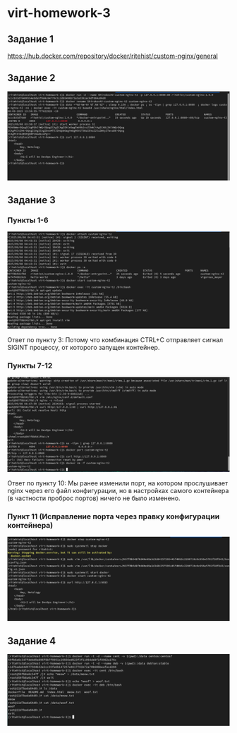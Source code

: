 # virt-homework-3

## Задание 1

https://hub.docker.com/repository/docker/ritehist/custom-nginx/general

## Задание 2

![alt text](https://github.com/ritehist/virt-homework-3/blob/main/1.PNG?raw=true)

## Задание 3

### Пункты 1-6

![alt text](https://github.com/ritehist/virt-homework-3/blob/main/2.PNG?raw=true)

Ответ по пункту 3: Потому что комбинация CTRL+C отправляет сигнал SIGINT процессу, от которого запущен контейнер.

### Пункты 7-12

![alt text](https://github.com/ritehist/virt-homework-3/blob/main/3.PNG?raw=true)

Ответ по пункту 10: Мы ранее изменили порт, на котором прослушивает nginx через его файл конфигурации, но в настройках самого контейнера (в частности проброс портов) ничего не было изменено.

### Пункт 11 (Исправление порта через правку конфигурации контейнера)

![alt text](https://github.com/ritehist/virt-homework-3/blob/main/4.PNG?raw=true)

## Задание 4

![alt text](https://github.com/ritehist/virt-homework-3/blob/main/5.PNG?raw=true)